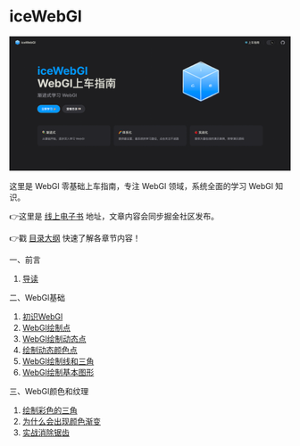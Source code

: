 # iceWebGl

![img.png](img.png)

这里是 WebGl 零基础上车指南，专注 WebGl 领域，系统全面的学习 WebGl 知识。

👉这里是 [线上电子书](https://ice-webgl.netlify.app/) 地址，文章内容会同步掘金社区发布。

👉戳 [目录大纲](https://ice-webgl.netlify.app/content/%E4%B8%80%E3%80%81%E5%89%8D%E8%A8%80/0.%20%E7%9B%AE%E5%BD%95.html) 快速了解各章节内容！

一、前言
1. [导读](https://ice-webgl.netlify.app/content/%E4%B8%80%E3%80%81%E5%89%8D%E8%A8%80/1.%20%E5%AF%BC%E8%AF%BB.html)

二、WebGl基础
1. [初识WebGl](https://ice-webgl.netlify.app/content/%E4%BA%8C%E3%80%81WebGl%E5%9F%BA%E7%A1%80/1.%20%E5%88%9D%E8%AF%86WebGl.html)
2. [WebGl绘制点](https://ice-webgl.netlify.app/content/%E4%BA%8C%E3%80%81WebGl%E5%9F%BA%E7%A1%80/2.%20WebGl%E7%BB%98%E5%88%B6%E7%82%B9.html)
3. [WebGl绘制动态点](https://ice-webgl.netlify.app/content/%E4%BA%8C%E3%80%81WebGl%E5%9F%BA%E7%A1%80/3.%20WebGl%E7%BB%98%E5%88%B6%E5%8A%A8%E6%80%81%E7%82%B9.html)
4. [绘制动态颜色点](https://ice-webgl.netlify.app/content/%E4%BA%8C%E3%80%81WebGl%E5%9F%BA%E7%A1%80/4.%20%E7%BB%98%E5%88%B6%E5%8A%A8%E6%80%81%E9%A2%9C%E8%89%B2%E7%82%B9.html)
5. [WebGl绘制线和三角](https://ice-webgl.netlify.app/content/%E4%BA%8C%E3%80%81WebGl%E5%9F%BA%E7%A1%80/5.%20WebGl%E7%BB%98%E5%88%B6%E7%BA%BF%E5%92%8C%E4%B8%89%E8%A7%92.html)
6. [WebGl绘制基本图形](https://ice-webgl.netlify.app/content/%E4%BA%8C%E3%80%81WebGl%E5%9F%BA%E7%A1%80/6.%20WebGl%E7%BB%98%E5%88%B6%E5%9F%BA%E6%9C%AC%E5%9B%BE%E5%BD%A2.html)

三、WebGl颜色和纹理
1. [绘制彩色的三角](https://ice-webgl.netlify.app/content/%E4%B8%89%E3%80%81WebGl%E9%A2%9C%E8%89%B2%E5%92%8C%E7%BA%B9%E7%90%86/1.%20%E7%BB%98%E5%88%B6%E5%BD%A9%E8%89%B2%E7%9A%84%E4%B8%89%E8%A7%92.html)
2. [为什么会出现颜色渐变](https://ice-webgl.netlify.app/content/%E4%B8%89%E3%80%81WebGl%E9%A2%9C%E8%89%B2%E5%92%8C%E7%BA%B9%E7%90%86/2.%20%E4%B8%BA%E4%BB%80%E4%B9%88%E4%BC%9A%E5%87%BA%E7%8E%B0%E9%A2%9C%E8%89%B2%E6%B8%90%E5%8F%98.html)
3. [实战消除锯齿](https://ice-webgl.netlify.app/content/%E4%B8%89%E3%80%81WebGl%E9%A2%9C%E8%89%B2%E5%92%8C%E7%BA%B9%E7%90%86/3.%20%E5%AE%9E%E6%88%98%E6%B6%88%E9%99%A4%E9%94%AF%E9%BD%BF.html)
